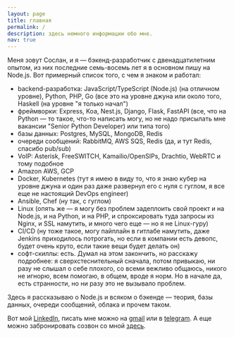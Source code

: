 ```yaml
---
layout: page
title: главная
permalink: /
description: здесь немного информации обо мне.
nav: true
---
```


<!-- pages/default.md -->

Меня зовут Сослан, и я — бэкенд-разработчик с двенадцатилетним опытом, из них последние семь-восемь лет я в основном пишу на Node.js.
Вот примерный список того, с чем я знаком и работал:

- backend-разработка: JavaScript/TypeScript (Node.js) (на отличном уровне), Python, PHP, Go (все это на уровне джуна или около того, Haskell (на уровне "я только начал")
- фреймворки: Express, Koa, Nest.js, Django, Flask, FastAPI (все, что на Python — то такое, что-то написать могу, но не надо присылать мне вакансии "Senior Python Developer) или типа того)
- базы данных: Postgres, MySQL, MongoDB, Redis
- очереди сообщений: RabbitMQ, AWS SQS, Redis (да, и тут Redis, спасибо pub/sub)
- VoIP: Asterisk, FreeSWITCH, Kamailio/OpenSIPs, Drachtio, WebRTC и тому подобное
- Amazon AWS, GCP
- Docker, Kubernetes (тут я имею в виду то, что я знаю кубер на уровне джуна и один раз даже развернул его с нуля с гуглом, я все еще не настоящий DevOps engineer)
- Ansible, Chef (ну так, с гуглом)
- Linux (опять же — я могу без проблем задеплоить свой проект и на Node.js, и на Python, и на PHP, и спроксировать туда запросы из Nginx, и SSL намутить, и много чего еще — но я не Linux-гуру)
- CI/CD (ну тоже такое, могу пайплайн в гитлабе намутить, даже Jenkins приходилось потрогать, но если в компании есть девопс, будет очень круто, если такие вещи будет делать он)
- софт-скиллы: есть. Думал на этом закончить, но расскажу подробнее: я сверхстеснительный сначала, потом привыкаю, ни разу не слышал о себе плохого, со всеми вежливо общаюсь, никого не игнорю, всем помогаю, в общем, вроде я норм. Но в начале да, есть странности, но ни разу это не вызывало проблем.

Здесь я рассказываю о Node.js и всяком о бэкенде — теория, базы данных, очереди сообщений, облака и прочем таком.

Вот мой [LinkedIn](https://www.linkedin.com/in/sptm/), писать мне можно на [gmail](mailto:soslanaldatov@gmail.com) или в [telegram](https://t.me/sptmru).
А еще можно забронировать созвон со мной [здесь](https://sptm.dev/meetme).
